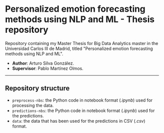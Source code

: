 # Personalized emotion forecasting methods using NLP and ML - Thesis repository

Repository containing my Master Thesis for Big Data Analytics master in the Universidad Carlos III de Madrid, titled "Personalized emotion forecasting methods using NLP and ML".

- **Author**: Arturo Silva González.
- **Supervisor**: Pablo Martínez Olmos.

---

## Repository structure
- `preprocess-nbs`: the Python code in notebook format (*.ipynb*) used for processing the data. 
- `predictions-nbs`: the Python code in notebook format (*.ipynb*) used for the predictions.
- `data`: the data that has been used for the predictions in CSV (*.csv*) format.
